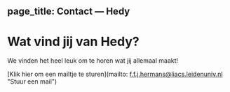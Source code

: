 page_title: Contact — Hedy
---
# Wat vind jij van Hedy?

We vinden het heel leuk om te horen wat jij allemaal maakt!

[Klik hier om een mailtje te sturen](mailto:  f.f.j.hermans@liacs.leidenuniv.nl "Stuur een mail")
